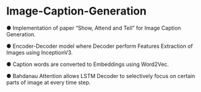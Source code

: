 # Image-Caption-Generation
● Implementation of paper “Show, Attend and Tell” for Image
Caption Generation.

● Encoder-Decoder model where Decoder perform Features
Extraction of Images using InceptionV3.

● Caption words are converted to Embeddings using Word2Vec.

● Bahdanau Attention allows LSTM Decoder to selectively focus on
certain parts of image at every time step.
